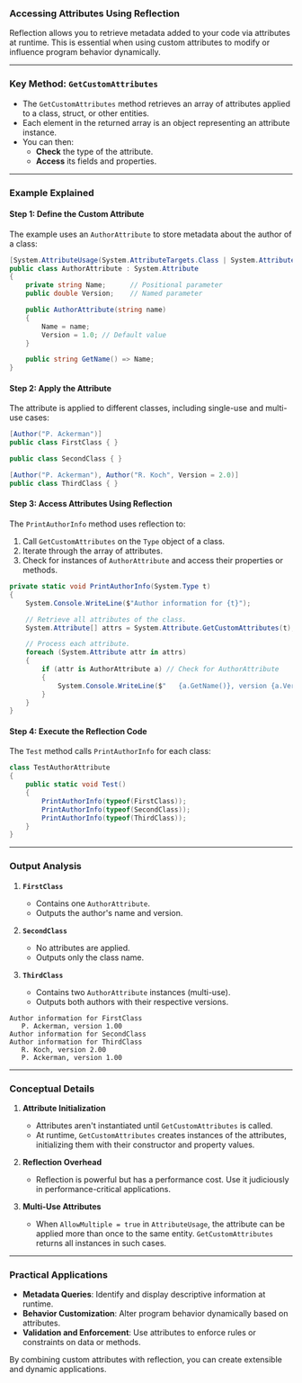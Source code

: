 ### **Accessing Attributes Using Reflection**

Reflection allows you to retrieve metadata added to your code via attributes at runtime. This is essential when using custom attributes to modify or influence program behavior dynamically.

---

### **Key Method: `GetCustomAttributes`**
- The `GetCustomAttributes` method retrieves an array of attributes applied to a class, struct, or other entities.
- Each element in the returned array is an object representing an attribute instance.
- You can then:
  - **Check** the type of the attribute.
  - **Access** its fields and properties.

---

### **Example Explained**

#### **Step 1: Define the Custom Attribute**
The example uses an `AuthorAttribute` to store metadata about the author of a class:
```csharp
[System.AttributeUsage(System.AttributeTargets.Class | System.AttributeTargets.Struct, AllowMultiple = true)]
public class AuthorAttribute : System.Attribute
{
    private string Name;      // Positional parameter
    public double Version;    // Named parameter

    public AuthorAttribute(string name)
    {
        Name = name;
        Version = 1.0; // Default value
    }

    public string GetName() => Name;
}
```

#### **Step 2: Apply the Attribute**
The attribute is applied to different classes, including single-use and multi-use cases:
```csharp
[Author("P. Ackerman")]
public class FirstClass { }

public class SecondClass { }

[Author("P. Ackerman"), Author("R. Koch", Version = 2.0)]
public class ThirdClass { }
```

#### **Step 3: Access Attributes Using Reflection**
The `PrintAuthorInfo` method uses reflection to:
1. Call `GetCustomAttributes` on the `Type` object of a class.
2. Iterate through the array of attributes.
3. Check for instances of `AuthorAttribute` and access their properties or methods.

```csharp
private static void PrintAuthorInfo(System.Type t)
{
    System.Console.WriteLine($"Author information for {t}");

    // Retrieve all attributes of the class.
    System.Attribute[] attrs = System.Attribute.GetCustomAttributes(t);

    // Process each attribute.
    foreach (System.Attribute attr in attrs)
    {
        if (attr is AuthorAttribute a) // Check for AuthorAttribute
        {
            System.Console.WriteLine($"   {a.GetName()}, version {a.Version:f}");
        }
    }
}
```

#### **Step 4: Execute the Reflection Code**
The `Test` method calls `PrintAuthorInfo` for each class:
```csharp
class TestAuthorAttribute
{
    public static void Test()
    {
        PrintAuthorInfo(typeof(FirstClass));
        PrintAuthorInfo(typeof(SecondClass));
        PrintAuthorInfo(typeof(ThirdClass));
    }
}
```

---

### **Output Analysis**

1. **`FirstClass`**
   - Contains one `AuthorAttribute`.
   - Outputs the author's name and version.

2. **`SecondClass`**
   - No attributes are applied.
   - Outputs only the class name.

3. **`ThirdClass`**
   - Contains two `AuthorAttribute` instances (multi-use).
   - Outputs both authors with their respective versions.

```plaintext
Author information for FirstClass
   P. Ackerman, version 1.00
Author information for SecondClass
Author information for ThirdClass
   R. Koch, version 2.00
   P. Ackerman, version 1.00
```

---

### **Conceptual Details**

1. **Attribute Initialization**
   - Attributes aren't instantiated until `GetCustomAttributes` is called.
   - At runtime, `GetCustomAttributes` creates instances of the attributes, initializing them with their constructor and property values.

2. **Reflection Overhead**
   - Reflection is powerful but has a performance cost. Use it judiciously in performance-critical applications.

3. **Multi-Use Attributes**
   - When `AllowMultiple = true` in `AttributeUsage`, the attribute can be applied more than once to the same entity. `GetCustomAttributes` returns all instances in such cases.

---

### **Practical Applications**

- **Metadata Queries**: Identify and display descriptive information at runtime.
- **Behavior Customization**: Alter program behavior dynamically based on attributes.
- **Validation and Enforcement**: Use attributes to enforce rules or constraints on data or methods.

By combining custom attributes with reflection, you can create extensible and dynamic applications.